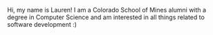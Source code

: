 Hi, my name is Lauren! I am a Colorado School of Mines alumni with a degree in Computer Science and am interested in all things related to software development :)
